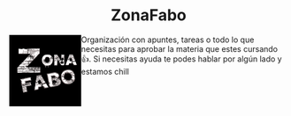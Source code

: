 <h1 align="center">ZonaFabo</h1>

 <p><img width="130" align='left' src="./profile/img.svg"></p>


Organización con apuntes, tareas o todo lo que necesitas para aprobar la materia que estes cursando 👍. Si necesitas ayuda te podes hablar por algún lado y estamos chill 

